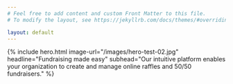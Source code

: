 ```yaml
---
# Feel free to add content and custom Front Matter to this file.
# To modify the layout, see https://jekyllrb.com/docs/themes/#overriding-theme-defaults

layout: default
---
```


{% 
include hero.html 
image-url="/images/hero-test-02.jpg" 
headline="Fundraising made easy" 
subhead="Our intuitive platform enables your organization to create and manage online raffles and 50/50 fundraisers." 
%}